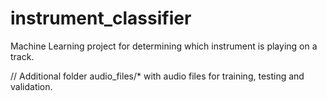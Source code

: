 # instrument_classifier

Machine Learning project for determining which instrument is playing on a track.


// Additional folder audio_files/* with audio files for training, testing and validation.